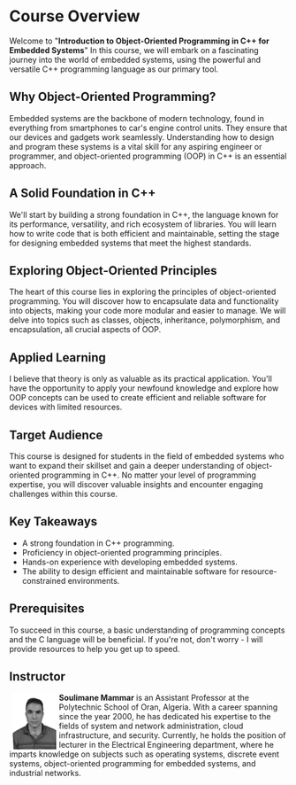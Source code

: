 # Course Overview

Welcome to "**Introduction to Object-Oriented Programming in C++ for Embedded Systems**" In this course, we will embark on a fascinating journey into the world of embedded systems, using the powerful and versatile C++ programming language as our primary tool.

## Why Object-Oriented Programming?

Embedded systems are the backbone of modern technology, found in everything from smartphones to  car's engine control units. They ensure that our devices and gadgets work seamlessly. Understanding how to design and program these systems is a vital skill for any aspiring engineer or programmer, and object-oriented programming (OOP) in C++ is an essential approach.

## A Solid Foundation in C++

We'll start by building a strong foundation in C++, the language known for its performance, versatility, and rich ecosystem of libraries. You will learn how to write code that is both efficient and maintainable, setting the stage for designing embedded systems that meet the highest standards.

## Exploring Object-Oriented Principles

The heart of this course lies in exploring the principles of object-oriented programming. You will discover how to encapsulate data and functionality into objects, making your code more modular and easier to manage. We will delve into topics such as classes, objects, inheritance, polymorphism, and encapsulation, all crucial aspects of OOP.

## Applied Learning

I believe that theory is only as valuable as its practical application. You'll have the opportunity to apply your newfound knowledge and explore how OOP concepts can be used to create efficient and reliable software for devices with limited resources.

## Target Audience

This course is designed for students in the field of embedded systems who want to expand their skillset and gain a deeper understanding of object-oriented programming in C++. No matter your level of programming expertise, you will discover valuable insights and encounter engaging challenges within this course.

## Key Takeaways

- A strong foundation in C++ programming.
- Proficiency in object-oriented programming principles.
- Hands-on experience with developing embedded systems.
- The ability to design efficient and maintainable software for resource-constrained environments.

## Prerequisites

To succeed in this course, a basic understanding of programming concepts and the C language will be beneficial. If you're not, don't worry - I will provide resources to help you get up to speed.

## Instructor

<img src="https://github.com/soulimane-mammar/oop_cpp_course/blob/main/images/Soulimane_MAMMAR_gray_3x4.jpg?raw=true" style="float:left; width:80px; height:auto; margin: 0 5px;" />**Soulimane Mammar** is an Assistant Professor at the Polytechnic School of Oran, Algeria. With a career spanning since the year 2000, he has dedicated his expertise to the fields of system and network administration, cloud infrastructure, and security. Currently, he holds the position of lecturer in the Electrical Engineering department, where he imparts knowledge on subjects such as operating systems, discrete event systems, object-oriented programming for embedded systems, and industrial networks.
